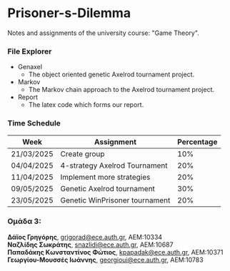 # Prisoner-s-Dilemma
Notes and assignments of the university course: "Game Theory".

### File Explorer
- Genaxel
    - The object oriented genetic Axelrod tournament project.
- Markov
    - The Markov chain approach to the Axelrod tournament project.
- Report
    - The latex code which forms our report.

### Time Schedule
| Week | Assignment | Percentage |
|------|------------|------------|
|21/03/2025|Create group|10%|
|04/04/2025|4-strategy Axelrod Tournament|20%|
|11/04/2025|Implement more strategies|20%|
|09/05/2025|Genetic Axelrod tournament|30%|
|23/05/2025|Genetic WinPrisoner tournament|20%|

### Ομάδα 3:
**Δάϊος Γρηγόρης**, grigorad@ece.auth.gr, ΑΕΜ:10334  
**Ναζλίδης Σωκράτης**, snazlidi@ece.auth.gr, ΑΕΜ:10687  
**Παπαδάκης Κωνσταντίνος Φώτιος**, kpapadak@ece.auth.gr, ΑΕΜ:10371  
**Γεωργίου-Μουσσές Ιωάννης**, georgioui@ece.auth.gr, ΑΕΜ:10783  
